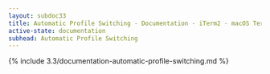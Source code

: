 ```yaml
---
layout: subdoc33
title: Automatic Profile Switching - Documentation - iTerm2 - macOS Terminal Replacement
active-state: documentation
subhead: Automatic Profile Switching
---
```

{% include 3.3/documentation-automatic-profile-switching.md %}
